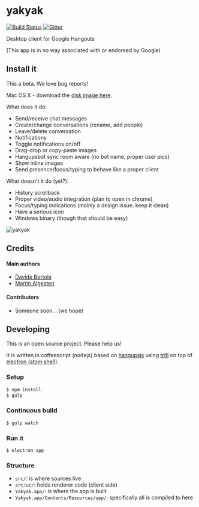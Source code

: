 yakyak
======

[![Build Status](https://travis-ci.org/yakyak/yakyak.svg)](https://travis-ci.org/yakyak/yakyak) [![Gitter](https://d378bf3rn661mp.cloudfront.net/gitter.svg)](https://gitter.im/yakyak/yakyak)

Desktop client for Google Hangouts

(This app is in no way associated with or endorsed by Google)

## Install it

This a beta. We love bug reports!

Mac OS X - download the [disk image here](https://github.com/yakyak/yakyak/releases/download/v0.0.1/Yakyak.dmg.zip).

What does it do:

* Send/receive chat messages
* Create/change conversations (rename, add people)
* Leave/delete conversation
* Notifications
* Toggle notifications on/off
* Drag-drop or copy-paste images
* Hangupsbot sync room aware (no bot name, proper user pics)
* Show inline images
* Send presence/focus/typing to behave like a proper client

What doesn't it do (yet?):

* History scrollback
* Proper video/audio integration (plan to open in chrome)
* Focus/typing indications (mainly a design issue. keep it clean)
* Have a serious icon
* Windows binary (though that should be easy)

![yakyak](https://cloud.githubusercontent.com/assets/227204/8025251/07d3ad20-0d4f-11e5-9d97-4e695eeb76bd.png)

## Credits

#### Main authors

* [Davide Bertola](https://github.com/davibe)
* [Martin Algesten](https://github.com/algesten)

#### Contributors

* Someone soon... (we hope)

## Developing

This is an open source project. Please help us!

It is written in coffeescript (nodejs) based on
[hangupsjs](https://github.com/algesten/hangupsjs) using
[trifl](http://algesten.github.io/trifl/) on top of
[electron (atom shell)](https://github.com/atom/electron).

### Setup

```bash
$ npm install
$ gulp
```

### Continuous build

```
$ gulp watch
```

### Run it

```
$ electron app
```

### Structure

- `src/`: is where sources live
- `src/ui/`: holds renderer code (client side)
- `Yakyak.app/`: is where the app is built
- `Yakyak.app/Contents/Resources/app/`: specifically all is compiled to here
